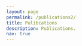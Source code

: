 ```yaml
---
layout: page
permalink: /publications2/
title: Pulibcations
description: Publications.
nav: true
---
```



